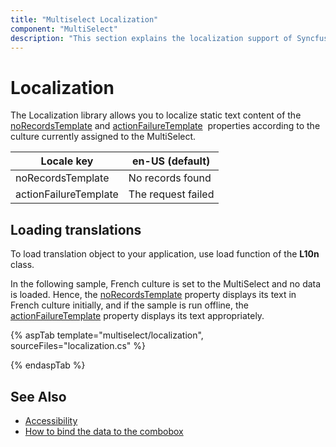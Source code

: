 ```yaml
---
title: "Multiselect Localization"
component: "MultiSelect"
description: "This section explains the localization support of Syncfusion ASP.NET multiselect control."
---
```


# Localization

The Localization library allows you to localize static text content of the
[noRecordsTemplate](https://help.syncfusion.com/cr/cref_files/aspnetcore-js2/Syncfusion.EJ2~Syncfusion.EJ2.DropDowns.MultiSelect~NoRecordsTemplate.html)
 and [actionFailureTemplate](https://help.syncfusion.com/cr/cref_files/aspnetcore-js2/Syncfusion.EJ2~Syncfusion.EJ2.DropDowns.MultiSelect~ActionFailureTemplate.html)
&nbsp;properties according to the culture currently assigned to the MultiSelect.

| Locale key | en-US (default)
|------|------
| noRecordsTemplate |  No records found
| actionFailureTemplate | The request failed

## Loading translations

To load translation object to your application, use load function of the **L10n** class.

In the following sample, French culture is set to the MultiSelect and no data is loaded. Hence, the [noRecordsTemplate](https://help.syncfusion.com/cr/cref_files/aspnetcore-js2/Syncfusion.EJ2~Syncfusion.EJ2.DropDowns.MultiSelect~NoRecordsTemplate.html) property displays its text in French culture initially, and if the sample is run offline, the [actionFailureTemplate](https://help.syncfusion.com/cr/cref_files/aspnetcore-js2/Syncfusion.EJ2~Syncfusion.EJ2.DropDowns.MultiSelect~ActionFailureTemplate.html) property displays its text appropriately.

{% aspTab template="multiselect/localization", sourceFiles="localization.cs" %}

{% endaspTab %}

## See Also

* [Accessibility](./accessibility/)
* [How to bind the data to the combobox](./data-binding/)